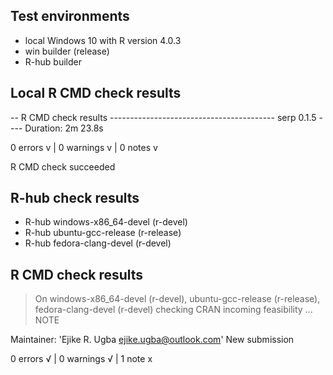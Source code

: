 ## Test environments
* local Windows 10 with R version 4.0.3
* win builder (release)
* R-hub builder


## Local R CMD check results
-- R CMD check results ----------------------------------------- serp 0.1.5 ----
Duration: 2m 23.8s

0 errors v | 0 warnings v | 0 notes v

R CMD check succeeded


## R-hub check results
- R-hub windows-x86_64-devel (r-devel)
- R-hub ubuntu-gcc-release (r-release)
- R-hub fedora-clang-devel (r-devel)


## R CMD check results
> On windows-x86_64-devel (r-devel), ubuntu-gcc-release (r-release), fedora-clang-devel (r-devel)
  checking CRAN incoming feasibility ... NOTE
  
  Maintainer: 'Ejike R. Ugba <ejike.ugba@outlook.com>'
  New submission

0 errors √ | 0 warnings √ | 1 note x
